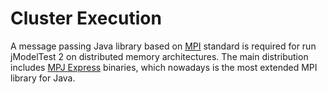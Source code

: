 # Cluster Execution #

A message passing Java library based on [MPI](http://www.mcs.anl.gov/research/projects/mpi/) standard is required for run jModelTest 2 on distributed memory architectures. The main distribution includes [MPJ Express](http://mpj-express.org/) binaries, which nowadays is the most extended MPI library for Java.